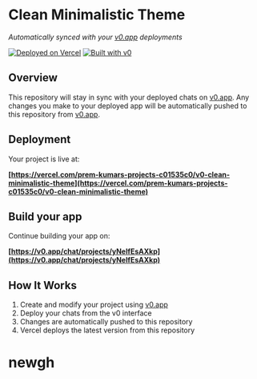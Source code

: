 # Clean Minimalistic Theme

*Automatically synced with your [v0.app](https://v0.app) deployments*

[![Deployed on Vercel](https://img.shields.io/badge/Deployed%20on-Vercel-black?style=for-the-badge&logo=vercel)](https://vercel.com/prem-kumars-projects-c01535c0/v0-clean-minimalistic-theme)
[![Built with v0](https://img.shields.io/badge/Built%20with-v0.app-black?style=for-the-badge)](https://v0.app/chat/projects/yNeIfEsAXkp)

## Overview

This repository will stay in sync with your deployed chats on [v0.app](https://v0.app).
Any changes you make to your deployed app will be automatically pushed to this repository from [v0.app](https://v0.app).

## Deployment

Your project is live at:

**[https://vercel.com/prem-kumars-projects-c01535c0/v0-clean-minimalistic-theme](https://vercel.com/prem-kumars-projects-c01535c0/v0-clean-minimalistic-theme)**

## Build your app

Continue building your app on:

**[https://v0.app/chat/projects/yNeIfEsAXkp](https://v0.app/chat/projects/yNeIfEsAXkp)**

## How It Works

1. Create and modify your project using [v0.app](https://v0.app)
2. Deploy your chats from the v0 interface
3. Changes are automatically pushed to this repository
4. Vercel deploys the latest version from this repository
# newgh
